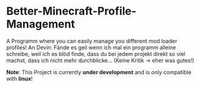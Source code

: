 # Better-Minecraft-Profile-Management

A Programm where you can easily manage you different mod loader profiles!
An Devin: Fände es geil wenn ich mal ein programm alleine schreibe, weil ich es blöd finde, dass du bei jedem projekt direkt so viel machst, dass ich nicht mehr durchblicke... (Keine Kritik -> eher was gutes!)

**Note**: This Project is currently **under development** and is only compatible with **linux**!
